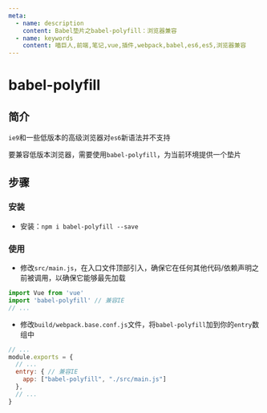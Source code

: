```yaml
---
meta:
  - name: description
    content: Babel垫片之babel-polyfill：浏览器兼容
  - name: keywords
    content: 喵巨人,前端,笔记,vue,插件,webpack,babel,es6,es5,浏览器兼容
---
```


# babel-polyfill

## 简介
`ie9`和一些低版本的高级浏览器对`es6`新语法并不支持

要兼容低版本浏览器，需要使用`babel-polyfill`，为当前环境提供一个垫片

## 步骤
### 安装

- 安装：`npm i babel-polyfill --save`

### 使用

- 修改`src/main.js`，在入口文件顶部引入，确保它在任何其他代码/依赖声明之前被调用，以确保它能够最先加载

```javascript
import Vue from 'vue'
import 'babel-polyfill' // 兼容IE
// ...
```

- 修改`build/webpack.base.conf.js`文件，将`babel-polyfill`加到你的`entry`数组中

```javascript
// ...
module.exports = {
  // ...
  entry: { // 兼容IE
    app: ["babel-polyfill", "./src/main.js"]
  },
  // ...
}
```
